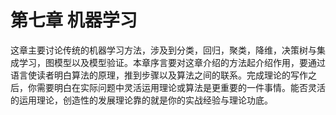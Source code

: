 # 第七章 机器学习
这章主要讨论传统的机器学习方法，涉及到分类，回归，聚类，降维，决策树与集成学习，图模型以及模型验证。本章序言要对这章介绍的方法起介绍作用，要通过语言使读者明白算法的原理，推到步骤以及算法之间的联系。完成理论的写作之后，你需要明白在实际问题中灵活运用理论或算法是更重要的一件事情。能否灵活的运用理论，创造性的发展理论靠的就是你的实战经验与理论功底。        


